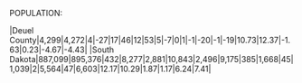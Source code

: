 POPULATION:

|Deuel County|4,299|4,272|4|-27|17|46|12|53|5|-7|0|1|-1|-20|-1|-19|10.73|12.37|-1.63|0.23|-4.67|-4.43|
|South Dakota|887,099|895,376|432|8,277|2,881|10,843|2,496|9,175|385|1,668|45|1,039|2|5,564|47|6,603|12.17|10.29|1.87|1.17|6.24|7.41|

